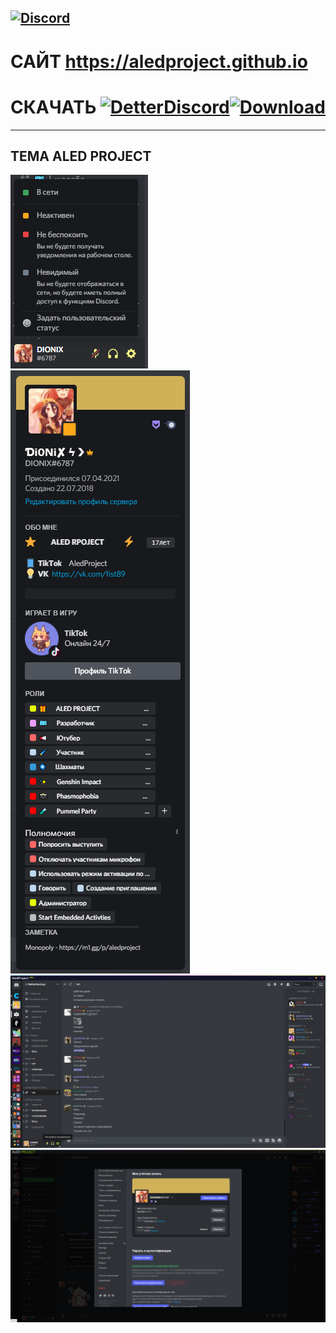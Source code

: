 [![Discord](https://img.shields.io/badge/discord-ALEDPROJECT-purple?style=for-the-badge)](https://discord.gg/rQHRex2)
---
# САЙТ https://aledproject.github.io
# СКАЧАТЬ [![DetterDiscord](https://img.shields.io/badge/Скачать-BETTERDISCORD-black?style=for-the-badge)](https://BetterDiscord.app)[![Download](https://img.shields.io/badge/-Download-4d7198?style=flat-square&logo=appveyor?logo=appveyor)](https://github.com/ALEDPROJECT/ALED-THEME/releases/download/Stable/aledproject.theme.css)
---
## ТЕМА ALED PROJECT 
![](statusmenu.png) ![](profile.png) ![](theme.png) ![](settings.png)
